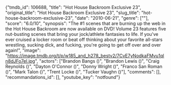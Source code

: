 {"tmdb_id": 106688, "title": "Hot House Backroom Exclusive 23", "original_title": "Hot House Backroom Exclusive 23", "slug_title": "hot-house-backroom-exclusive-23", "date": "2010-06-21", "genre": [""], "score": "6.0/10", "synopsis": "The #1 scenes that are burning up the web in the Hot House Backroom are now available on DVD! Volume 23 features five nut-busting scenes that bring your jock/athlete fantasies to life. If you've ever cruised a locker room or beat off thinking about your favorite all-stars wrestling, sucking dick, and fucking, you're going to get off over and over again!", "image": "https://image.tmdb.org/t/p/w185_and_h278_bestv2/7CvE7yNodkaFMvu1qln8dJFo7el.jpg", "actors": ["Brandon Bangs ()", "Brandon Lewis ()", "Craig Reynolds ()", "Dayton O'Connor ()", "Donny Wright ()", "Franco San Roman ()", "Mark Talon ()", "Trent Locke ()", "Tucker Vaughn ()"], "comments": [], "recommandations_id": [], "youtube_key": "notfound"}